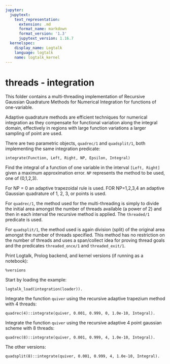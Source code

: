 ```yaml
---
jupyter:
  jupytext:
    text_representation:
      extension: .md
      format_name: markdown
      format_version: '1.3'
      jupytext_version: 1.16.7
  kernelspec:
    display_name: Logtalk
    language: logtalk
    name: logtalk_kernel
---
```


<!--
________________________________________________________________________

This file is part of Logtalk <https://logtalk.org/>  
SPDX-FileCopyrightText: 1998-2025 Paulo Moura <pmoura@logtalk.org>  
SPDX-License-Identifier: Apache-2.0

Licensed under the Apache License, Version 2.0 (the "License");
you may not use this file except in compliance with the License.
You may obtain a copy of the License at

    http://www.apache.org/licenses/LICENSE-2.0

Unless required by applicable law or agreed to in writing, software
distributed under the License is distributed on an "AS IS" BASIS,
WITHOUT WARRANTIES OR CONDITIONS OF ANY KIND, either express or implied.
See the License for the specific language governing permissions and
limitations under the License.
________________________________________________________________________
-->

# threads - integration

This folder contains a multi-threading implementation of Recursive Gaussian
Quadrature Methods for Numerical Integration for functions of one-variable.

Adaptive quadrature methods are efficient techniques for numerical
integration as they compensate for functional variation along the
integral domain, effectively in regions with large function variations
a larger sampling of point are used.

There are two parametric objects, `quadrec/1` and `quadsplit/1`, both
implementing the same integration predicate:

	integrate(Function, Left, Right, NP, Epsilon, Integral)

Find the integral of a function of one variable in the interval `[Left, Right]`
given a maximum approximation error. `NP` represents the method to be used, one
of (0,1,2,3).

For NP = 0 an adaptive trapezoidal rule is used.
FOR NP=1,2,3,4 an adaptive Gaussian quadrature of 1, 2, 3, or points is used.

For `quadrec/1`, the method used for the multi-threading is simply to divide
the initial area amongst the number of threads available (a power of 2) and
then in each interval the recursive method is applied. The `threaded/1`
predicate is used.

For `quadsplit/1`, the method used is again division (split) of the original
area amongst the number of threads specified. This method has no restriction
on the number of threads and uses a span/collect idea for proving thread goals
and the predicates `threaded_once/1` and `threaded_exit/1`.

Print Logtalk, Prolog backend, and kernel versions (if running as a notebook):

```logtalk
%versions
```

Start by loading the example:

```logtalk
logtalk_load(integration(loader)).
```

Integrate the function `quiver` using the recursive adaptive trapezium method with 4 threads:

```logtalk
quadrec(4)::integrate(quiver, 0.001, 0.999, 0, 1.0e-10, Integral).
```

<!--
Integral = 6.66134e-16.
-->

Integrate the function `quiver` using the recursive adaptive 4 point gaussian scheme with 8 threads:

```logtalk
quadrec(8)::integrate(quiver, 0.001, 0.999, 4, 1.0e-10, Integral).
```

<!--
Integral = 2.70827e-10.
-->

The other versions:

```logtalk
quadsplit(8)::integrate(quiver, 0.001, 0.999, 4, 1.0e-10, Integral).
```

<!--
Integral = 2.70827e-10.
-->

